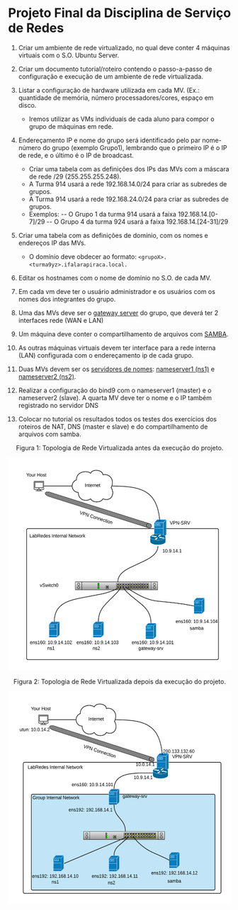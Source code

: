 # Projeto Final da Disciplina de Serviço de Redes

   1. Criar um ambiente de rede virtualizado, no qual deve conter 4 máquinas virtuais com o S.O. Ubuntu Server.
   2. Criar um documento tutorial/roteiro contendo o passo-a-passo de configuração e execução de  um ambiente de rede virtualizada.
   3. Listar a configuração de hardware utilizada em cada MV. (Ex.: quantidade de memória, número processadores/cores, espaço em disco.
       -  Iremos utilizar as VMs individuais de cada aluno para compor o grupo de máquinas em rede.
   5. Endereçamento IP e nome do grupo será identificado pelo par nome-número do grupo (exemplo Grupo1), lembrando que o primeiro IP é o IP de rede, e o último é o IP de broadcast.
       - Criar uma tabela com as definições dos IPs das MVs com a máscara de rede /29 (255.255.255.248).
       - A Turma 914 usará a rede 192.168.14.0/24 para criar as subredes de grupos. 
       - A Turma 914 usará a rede 192.168.24.0/24 para criar as subredes de grupos. 
       - Exemplos:
          -- O Grupo 1 da turma 914 usará a faixa 192.168.14.[0-7]/29 
          -- O Grupo 4 da turma 924 usará a faixa 192.168.14.[24-31]/29 
          
   5. Criar uma tabela com as definições de domínio, com os nomes e endereços IP das MVs. 
       - O domínio deve obdecer ao formato: ```<grupoX>.<turma9yz>.ifalarapiraca.local.```
   6. Editar os hostnames com o nome de domínio no S.O. de cada MV.
   7. Em cada vm deve ter o usuário administrador e os usuários com os nomes dos integrantes do grupo. 
   8. Uma das MVs deve ser o [gateway server](https://github.com/alaelson/labredes2020/blob/570c163421c2b1a3cb0ff203525b1f683d41a189/network/nat/readme.md) do grupo, que deverá ter 2 interfaces rede (WAN e LAN)
   9. Um máquina deve conter o compartilhamento de arquivos com [SAMBA](https://github.com/alaelson/labredes2020/blob/5773a1b1da61a9baabeca6e6277e7dd05c12322b/network/samba/readme.md).
   10. As outras máquinas virtuais devem ter interface para a rede interna (LAN) configurada com o endereçamento ip de cada grupo.
   11. Duas MVs devem ser os [servidores de nomes](https://github.com/alaelson/labredes2020/blob/8692fb3e9a9d32e1a8415057d24e3514d5f5eecc/network/bind9/readme.md): [nameserver1 (ns1)](https://github.com/alaelson/labredes2020/blob/8692fb3e9a9d32e1a8415057d24e3514d5f5eecc/network/bind9/master.md) e [nameserver2 (ns2)](https://github.com/alaelson/labredes2020/blob/8692fb3e9a9d32e1a8415057d24e3514d5f5eecc/network/bind9/slave.md).   
   12. Realizar a configuração do bind9 com o nameserver1 (master) e o nameserver2 (slave). A quarta MV deve ter o nome e o IP também registrado no servidor DNS   
   13. Colocar no tutorial os resultados todos os testes dos exercícios dos roteiros de NAT, DNS (master e slave) e do compartilhamento de arquivos com samba.

<p><center> Figura 1:  Topologia de Rede Virtualizada antes da execução do projeto.</center></p>   
   <img src="ProjetoFinalSRED-Antes.png" alt="Antes da Implementaçãos"
	title="Figura 1: Topologia de Rede Virtualizada antes da implementação" width="540" height="480" />
       
<p><center> Figura 2:  Topologia de Rede Virtualizada depois da execução do projeto.</center></p>   
   <img src="ProjetoFinalSRED-Depois.png" alt="Depois da Implementação"
	title="Figura 2: Topologia de Rede Virtualizada depois da implementação" width="540" height="480" />
